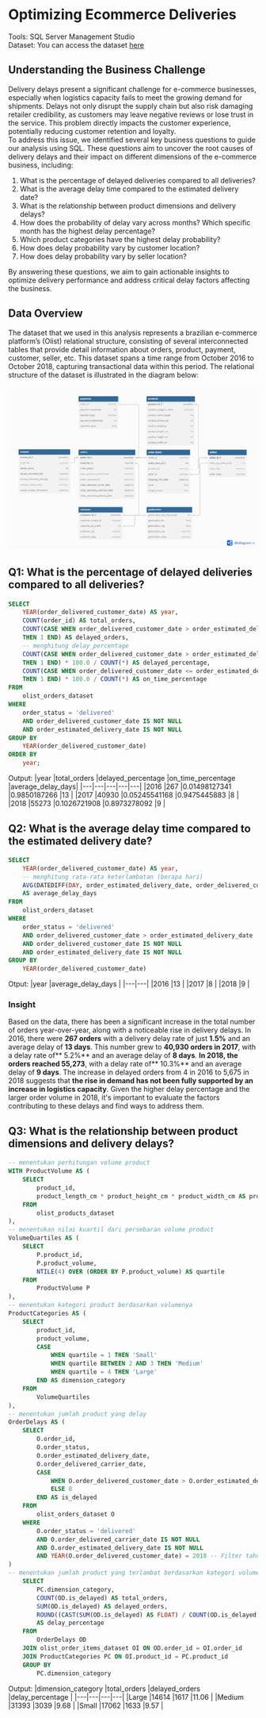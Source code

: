# Optimizing Ecommerce Deliveries
Tools: SQL Server Management Studio\
Dataset: You can access the dataset [here](https://www.kaggle.com/datasets/olistbr/brazilian-ecommerce)

## Understanding the Business Challenge
Delivery delays present a significant challenge for e-commerce businesses, especially when logistics capacity fails to meet the growing demand for shipments. Delays not only disrupt the supply chain but also risk damaging retailer credibility, as customers may leave negative reviews or lose trust in the service. This problem directly impacts the customer experience, potentially reducing customer retention and loyalty.\
To address this issue, we identified several key business questions to guide our analysis using SQL. These questions aim to uncover the root causes of delivery delays and their impact on different dimensions of the e-commerce business, including:
1. What is the percentage of delayed deliveries compared to all deliveries?
2. What is the average delay time compared to the estimated delivery date? 
3. What is the relationship between product dimensions and delivery delays?
4. How does the probability of delay vary across months? Which specific month has the highest delay percentage?
5. Which product categories have the highest delay probability?
6. How does delay probability vary by customer location?
7. How does delay probability vary by seller location?

By answering these questions, we aim to gain actionable insights to optimize delivery performance and address critical delay factors affecting the business.

## Data Overview
The dataset  that we used in this analysis represents  a brazilian e-commerce platform’s (Olist) relational structure, consisting of several interconnected tables that provide detail information about orders, product, payment, customer, seller, etc. This dataset spans a time range from October 2016 to October 2018, capturing transactional data within this period. The relational structure of the dataset is illustrated in the diagram below:

![OverviewImage](olist_ecommerce.png)

## Q1: What is the percentage of delayed deliveries compared to all deliveries? 

```sql
SELECT 
    YEAR(order_delivered_customer_date) AS year,
    COUNT(order_id) AS total_orders,
    COUNT(CASE WHEN order_delivered_customer_date > order_estimated_delivery_date 
    THEN 1 END) AS delayed_orders,
    -- menghitung delay_percentage
    COUNT(CASE WHEN order_delivered_customer_date > order_estimated_delivery_date 
    THEN 1 END) * 100.0 / COUNT(*) AS delayed_percentage,
    COUNT(CASE WHEN order_delivered_customer_date <= order_estimated_delivery_date 
    THEN 1 END) * 100.0 / COUNT(*) AS on_time_percentage
FROM 
    olist_orders_dataset
WHERE 
    order_status = 'delivered'
    AND order_delivered_customer_date IS NOT NULL
    AND order_estimated_delivery_date IS NOT NULL
GROUP BY 
    YEAR(order_delivered_customer_date)
ORDER BY 
    year;
```
Output:
|year |total_orders |delayed_percentage	|on_time_percentage |average_delay_days|
|---|---|---|---|---|
|2016	|267 |0.01498127341	|0.9850187266	|13 |
|2017	|40930 |0.05245541168	|0.9475445883	|8 |
|2018	|55273 |0.1026721908	|0.8973278092	|9 |

## Q2: What is the average delay time compared to the estimated delivery date?  

```sql
SELECT 
	YEAR(order_delivered_customer_date) AS year,
	-- menghitung rata-rata keterlambatan (berapa hari)
	AVG(DATEDIFF(DAY, order_estimated_delivery_date, order_delivered_customer_date)) 
	AS average_delay_days
FROM 
	olist_orders_dataset
WHERE
	order_status = 'delivered'
	AND order_delivered_customer_date > order_estimated_delivery_date
	AND order_delivered_customer_date IS NOT NULL
	AND order_estimated_delivery_date IS NOT NULL
GROUP BY
	YEAR(order_delivered_customer_date)
```
Otput:
|year	|average_delay_days |
|---|---|
|2016	|13 |
|2017	|8 |
|2018	|9 |
### Insight
Based on the data, there has been a significant increase in the total number of orders year-over-year, along with a noticeable rise in delivery delays. In 2016, there were **267 orders** with a delivery delay rate of just **1.5%** and an average delay of **13 days**. This number grew to **40,930 orders in 2017**, with a delay rate of** 5.2%** and an average delay of **8 days**. **In 2018, the orders reached 55,273**, with a delay rate of** 10.3%** and an average delay of **9 days**. The increase in delayed orders from 4 in 2016 to 5,675 in 2018 suggests that **the rise in demand has not been fully supported by an increase in logistics capacity**. Given the higher delay percentage and the larger order volume in 2018, it's important to evaluate the factors contributing to these delays and find ways to address them.

## Q3: What is the relationship between product dimensions and delivery delays?
```sql
-- menentukan perhitungan volume product
WITH ProductVolume AS (
    SELECT 
        product_id,
        product_length_cm * product_height_cm * product_width_cm AS product_volume
    FROM 
        olist_products_dataset
),
-- menentukan nilai kuartil dari persebaran volume product
VolumeQuartiles AS (
    SELECT 
        P.product_id,
        P.product_volume,
        NTILE(4) OVER (ORDER BY P.product_volume) AS quartile
    FROM 
        ProductVolume P
),
-- menentukan kategori product berdasarkan volumenya
ProductCategories AS (
    SELECT 
        product_id,
        product_volume,
        CASE 
            WHEN quartile = 1 THEN 'Small'
            WHEN quartile BETWEEN 2 AND 3 THEN 'Medium'
            WHEN quartile = 4 THEN 'Large'
        END AS dimension_category
    FROM 
        VolumeQuartiles
),
-- menentukan jumlah product yang delay
OrderDelays AS (
    SELECT 
        O.order_id,
        O.order_status,
        O.order_estimated_delivery_date,
        O.order_delivered_carrier_date,
        CASE 
            WHEN O.order_delivered_customer_date > O.order_estimated_delivery_date THEN 1
            ELSE 0
        END AS is_delayed
    FROM 
        olist_orders_dataset O
    WHERE 
        O.order_status = 'delivered'
        AND O.order_delivered_carrier_date IS NOT NULL
        AND O.order_estimated_delivery_date IS NOT NULL
        AND YEAR(O.order_delivered_customer_date) = 2018 -- Filter tahun 2018
)
-- menentukan jumlah product yang terlambat berdasarkan kategori volumenya
	SELECT 
        PC.dimension_category,
        COUNT(OD.is_delayed) AS total_orders,
        SUM(OD.is_delayed) AS delayed_orders,
        ROUND((CAST(SUM(OD.is_delayed) AS FLOAT) / COUNT(OD.is_delayed))*100,2) 
        AS delay_percentage
    FROM 
        OrderDelays OD
    JOIN olist_order_items_dataset OI ON OD.order_id = OI.order_id
    JOIN ProductCategories PC ON OI.product_id = PC.product_id
    GROUP BY 
        PC.dimension_category
```
Output:
|dimension_category	|total_orders	|delayed_orders	|delay_percentage |
|---|---|---|---|
|Large	|14614	|1617	|11.06 |
|Medium	|31393	|3039	|9.68 |
|Small	|17062	|1633	|9.57 |

